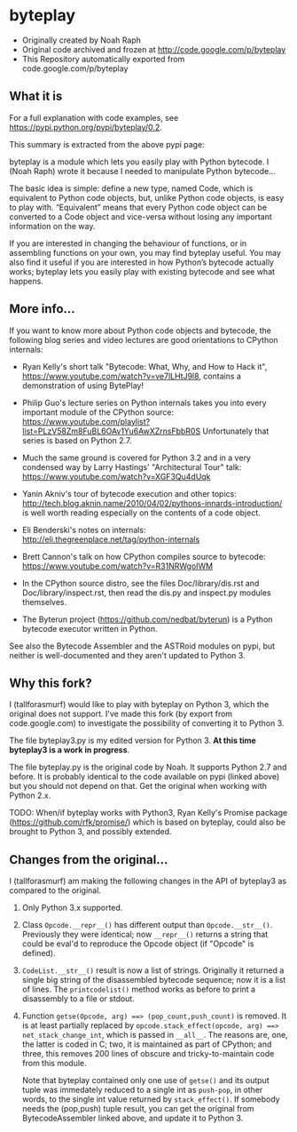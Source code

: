 # byteplay

* Originally created by Noah Raph
* Original code archived and frozen at http://code.google.com/p/byteplay
* This Repository automatically exported from code.google.com/p/byteplay

## What it is

For a full explanation with code examples, see https://pypi.python.org/pypi/byteplay/0.2.

This summary is extracted from the above pypi page:

byteplay is a module which lets you easily play with Python bytecode.
I (Noah Raph) wrote it because I needed to manipulate Python bytecode...

The basic idea is simple: define a new type, named Code,
which is equivalent to Python code objects,
but, unlike Python code objects, is easy to play with.
“Equivalent” means that every Python code object can be converted to a
Code object and vice-versa
without losing any important information on the way.

If you are interested in changing the behaviour of functions,
or in assembling functions on your own, you may find byteplay useful.
You may also find it useful if you are interested in how Python’s bytecode actually works;
byteplay lets you easily play with existing bytecode and see what happens.

## More info...

If you want to know more about Python code objects and bytecode,
the following blog series and video lectures are good orientations
to CPython internals:

* Ryan Kelly's short talk "Bytecode: What, Why, and How to Hack it",
  https://www.youtube.com/watch?v=ve7lLHtJ9l8, contains a demonstration
  of using BytePlay!

* Philip Guo's lecture series on Python internals takes you into every 
  important module of the CPython source:
  https://www.youtube.com/playlist?list=PLzV58Zm8FuBL6OAv1Yu6AwXZrnsFbbR0S
  Unfortunately that series is based on Python 2.7.

* Much the same ground is covered for Python 3.2 and in a very condensed
  way by Larry Hastings' "Architectural Tour" talk: 
  https://www.youtube.com/watch?v=XGF3Qu4dUqk

* Yanin Akniv's tour of bytecode execution and other topics:
  http://tech.blog.aknin.name/2010/04/02/pythons-innards-introduction/
  is well worth reading especially on the contents of a code object.

* Eli Benderski's notes on internals:
  http://eli.thegreenplace.net/tag/python-internals

* Brett Cannon's talk on how CPython compiles source to bytecode:
  https://www.youtube.com/watch?v=R31NRWgoIWM

* In the CPython source distro, see the files Doc/library/dis.rst and
  Doc/library/inspect.rst, then read the dis.py and inspect.py modules 
  themselves.

* The Byterun project (https://github.com/nedbat/byterun) is a Python
  bytecode executor written in Python.

See also the Bytecode Assembler and the ASTRoid modules on pypi,
but neither is well-documented and they aren't updated to Python 3.

## Why this fork?

I (tallforasmurf) would like to play with byteplay on Python 3,
which the original does not support.
I've made this fork (by export from code.google.com)
to investigate the possibility of converting it to Python 3.

The file byteplay3.py is my edited version for Python 3.
**At this time byteplay3 is a work in progress**.

The file byteplay.py is the original code by Noah.
It supports Python 2.7 and before.
It is probably identical to the code available on pypi (linked above)
but you should not depend on that.
Get the original when working with Python 2.x.

TODO: When/if byteplay works with Python3,
Ryan Kelly's Promise package (https://github.com/rfk/promise/)
which is based on byteplay,
could also be brought to Python 3, and possibly extended.

## Changes from the original...

I (tallforasmurf) am making the following changes in the API of
byteplay3 as compared to the original.

1. Only Python 3.x supported.

2. Class `Opcode.__repr__()` has different output than `Opcode.__str__()`.
   Previously they were identical; now `__repr__()` returns a string that
   could be eval'd to reproduce the Opcode object (if "Opcode" is defined).

3. `CodeList.__str__()` result is now a list of strings.
   Originally it returned a single big string of the disassembled bytecode
   sequence; now it is a list of lines. The `printcodelist()` method works
   as before to print a disassembly to a file or stdout.

4. Function `getse(Opcode, arg) ==> (pop_count,push_count)` is removed.
   It is at least partially
   replaced by `opcode.stack_effect(opcode, arg) ==> net_stack_change_int`,
   which is passed in `__all__`.
   The reasons are, one, the latter is coded in C; two, it is
   maintained as part of CPython; and three, this removes 200 lines
   of obscure and tricky-to-maintain code from this module.

   Note that byteplay contained only one use of `getse()` and its output tuple
   was immedately reduced to a single int as `push-pop`, in other
   words, to the single int value returned by `stack_effect()`.
   If somebody needs the (pop,push) tuple result, you can get the original
   from BytecodeAssembler linked above, and update it to Python 3.




